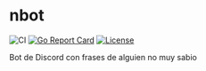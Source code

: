 # nbot

![CI](https://github.com/milgradesec/nbot/workflows/CI/badge.svg)
[![Go Report Card](https://goreportcard.com/badge/milgradesec/nbot)](https://goreportcard.com/badge/github.com/milgradesec/nbot)
[![License](https://img.shields.io/badge/License-Apache%202.0-blue.svg)](https://github.com/milgradesec/ddns/blob/master/LICENSE)

Bot de Discord con frases de alguien no muy sabio

